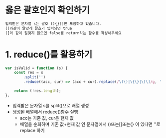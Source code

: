 # 옳은 괄호인지 확인하기
```txt
입력받은 문자열 s는 괄호 (){}[]만 포함하고 있습니다.
()와같이 알맞게 괄호가 입력되면 true
(]와 같이 알맞지 않으면 false를 return하는 함수를 작성해주세요
```
# 1. reduce()를 활용하기
```js
var isValid = function (s) {
    const res = s
        .split('')
        .reduce((acc, cur) => (acc + cur).replace(/\(\)|\{\}|\[\]/g, ''));

    return (!res.length);
};
```
- 입력받은 문자열 s를 split()으로 배열 생성
- 생성된 배열에서 reduce()함수 실행
    - acc는 기존 값, cur은 현재 값
    - 배열을 순회하며 기존 값+현재 값 인 문자열에서 ()또는[]또는{} 이 있다면 ''로 replace 하기